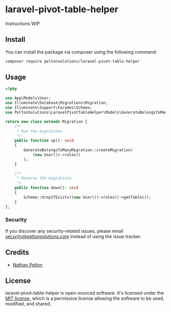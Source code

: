 # laravel-pivot-table-helper

Instructions WIP

## Install

You can install the package via composer using the following command:

``` bash
composer require peltonsolutions/laravel-pivot-table-helper
```

## Usage

```php
<?php

use App\Models\User;
use Illuminate\Database\Migrations\Migration;
use Illuminate\Support\Facades\Schema;
use PeltonSolutions\LaravelPivotTableHelper\Models\GenerateBelongsToManyMigration;

return new class extends Migration {
	/**
	 * Run the migrations.
	 */
	public function up(): void
	{
		GenerateBelongsToManyMigration::createMigration(
			(new User())->roles()
		);
	}

	/**
	 * Reverse the migrations.
	 */
	public function down(): void
	{
		Schema::dropIfExists((new User())->roles()->getTable());
	}
};


```

### Security

If you discover any security-related issues, please
email [security@peltonsolutions.com](mailto:security@peltonsolutions.com) instead of using the issue tracker.

## Credits

- [Nathan Pelton](https://www.nathanpelton.com)

## License

laravel-pivot-table-helper is open-sourced software. It's licensed under
the [MIT license](https://opensource.org/licenses/MIT),
which is a permissive license allowing the software to be used, modified, and shared.